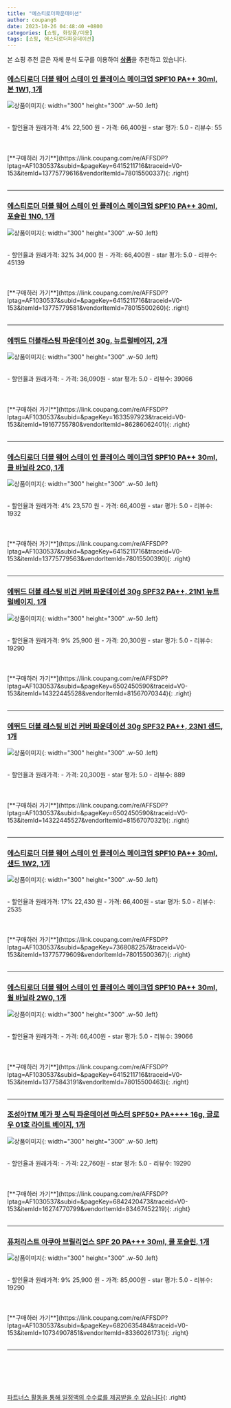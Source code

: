 ```yaml
---
title: "에스티로더파운데이션"
author: coupang6
date: 2023-10-26 04:48:40 +0800
categories: [쇼핑, 화장품/미용]
tags: [쇼핑, 에스티로더파운데이션]
---
```


본 쇼핑 추천 글은 자체 분석 도구를 이용하여 [**상품**](https://link.coupang.com/a/bao1ui)을 추천하고 있습니다.

### [에스티로더 더블 웨어 스테이 인 플레이스 메이크업 SPF10 PA++ 30ml, 본 1W1, 1개](https://link.coupang.com/re/AFFSDP?lptag=AF1030537&subid=&pageKey=6415211716&traceid=V0-153&itemId=13775779616&vendorItemId=78015500337)

![상품이미지](https://thumbnail6.coupangcdn.com/thumbnails/remote/230x230ex/image/retail/images/2637422794268469-48dea743-c1cc-4b3b-84dc-40cca883bc7a.jpg){: width="300" height="300" .w-50 .left}


<br>
- 할인율과 원래가격: 4%  22,500   원
- 가격: 66,400원
- star 평가: 5.0
- 리뷰수: 55
<br>
<br>
<br>
<br>
[**구매하러 가기**](https://link.coupang.com/re/AFFSDP?lptag=AF1030537&subid=&pageKey=6415211716&traceid=V0-153&itemId=13775779616&vendorItemId=78015500337){: .right}
<br>
<br>

---

### [에스티로더 더블 웨어 스테이 인 플레이스 메이크업 SPF10 PA++ 30ml, 포슬린 1N0, 1개](https://link.coupang.com/re/AFFSDP?lptag=AF1030537&subid=&pageKey=6415211716&traceid=V0-153&itemId=13775779581&vendorItemId=78015500260)

![상품이미지](https://thumbnail9.coupangcdn.com/thumbnails/remote/230x230ex/image/retail/images/1196599283790579-459464ad-3ab6-4021-9077-5d88d541ff97.jpg){: width="300" height="300" .w-50 .left}


<br>
- 할인율과 원래가격: 32%  34,000   원
- 가격: 66,400원
- star 평가: 5.0
- 리뷰수: 45139
<br>
<br>
<br>
<br>
[**구매하러 가기**](https://link.coupang.com/re/AFFSDP?lptag=AF1030537&subid=&pageKey=6415211716&traceid=V0-153&itemId=13775779581&vendorItemId=78015500260){: .right}
<br>
<br>

---

### [에뛰드 더블래스팅 파운데이션 30g, 뉴트럴베이지, 2개](https://link.coupang.com/re/AFFSDP?lptag=AF1030537&subid=&pageKey=1633597923&traceid=V0-153&itemId=19167755780&vendorItemId=86286062401)

![상품이미지](https://thumbnail7.coupangcdn.com/thumbnails/remote/230x230ex/image/retail/images/03a64761-cb89-47f3-9265-7fafffbdc0726511953237666568517.png){: width="300" height="300" .w-50 .left}


<br>
- 할인율과 원래가격: 
- 가격: 36,090원
- star 평가: 5.0
- 리뷰수: 39066
<br>
<br>
<br>
<br>
[**구매하러 가기**](https://link.coupang.com/re/AFFSDP?lptag=AF1030537&subid=&pageKey=1633597923&traceid=V0-153&itemId=19167755780&vendorItemId=86286062401){: .right}
<br>
<br>

---

### [에스티로더 더블 웨어 스테이 인 플레이스 메이크업 SPF10 PA++ 30ml, 쿨 바닐라 2C0, 1개](https://link.coupang.com/re/AFFSDP?lptag=AF1030537&subid=&pageKey=6415211716&traceid=V0-153&itemId=13775779563&vendorItemId=78015500390)

![상품이미지](https://thumbnail10.coupangcdn.com/thumbnails/remote/230x230ex/image/retail/images/2628559771094517-196a5103-2e58-42a9-b3f2-358e698316ad.jpg){: width="300" height="300" .w-50 .left}


<br>
- 할인율과 원래가격: 4%  23,570   원
- 가격: 66,400원
- star 평가: 5.0
- 리뷰수: 1932
<br>
<br>
<br>
<br>
[**구매하러 가기**](https://link.coupang.com/re/AFFSDP?lptag=AF1030537&subid=&pageKey=6415211716&traceid=V0-153&itemId=13775779563&vendorItemId=78015500390){: .right}
<br>
<br>

---

### [에뛰드 더블 래스팅 비건 커버 파운데이션 30g SPF32 PA++, 21N1 뉴트럴베이지, 1개](https://link.coupang.com/re/AFFSDP?lptag=AF1030537&subid=&pageKey=6502450590&traceid=V0-153&itemId=14322445528&vendorItemId=81567070344)

![상품이미지](https://thumbnail10.coupangcdn.com/thumbnails/remote/230x230ex/image/retail/images/5649845102993951-79bf6fe1-f45a-44cf-bb23-26ace73cc9f6.jpg){: width="300" height="300" .w-50 .left}


<br>
- 할인율과 원래가격: 9%  25,900   원
- 가격: 20,300원
- star 평가: 5.0
- 리뷰수: 19290
<br>
<br>
<br>
<br>
[**구매하러 가기**](https://link.coupang.com/re/AFFSDP?lptag=AF1030537&subid=&pageKey=6502450590&traceid=V0-153&itemId=14322445528&vendorItemId=81567070344){: .right}
<br>
<br>

---

### [에뛰드 더블 래스팅 비건 커버 파운데이션 30g SPF32 PA++, 23N1 샌드, 1개](https://link.coupang.com/re/AFFSDP?lptag=AF1030537&subid=&pageKey=6502450590&traceid=V0-153&itemId=14322445527&vendorItemId=81567070321)

![상품이미지](https://thumbnail6.coupangcdn.com/thumbnails/remote/230x230ex/image/retail/images/4696456239427947-a2dcb1b2-a873-4f02-a1ba-f1996b889a1e.jpg){: width="300" height="300" .w-50 .left}


<br>
- 할인율과 원래가격: 
- 가격: 20,300원
- star 평가: 5.0
- 리뷰수: 889
<br>
<br>
<br>
<br>
[**구매하러 가기**](https://link.coupang.com/re/AFFSDP?lptag=AF1030537&subid=&pageKey=6502450590&traceid=V0-153&itemId=14322445527&vendorItemId=81567070321){: .right}
<br>
<br>

---

### [에스티로더 더블 웨어 스테이 인 플레이스 메이크업 SPF10 PA++ 30ml, 샌드 1W2, 1개](https://link.coupang.com/re/AFFSDP?lptag=AF1030537&subid=&pageKey=7368082257&traceid=V0-153&itemId=13775779609&vendorItemId=78015500367)

![상품이미지](https://thumbnail6.coupangcdn.com/thumbnails/remote/230x230ex/image/retail/images/3934666203282978-d6a9fdbd-e1a6-4e9f-95d8-e0641bae93de.jpg){: width="300" height="300" .w-50 .left}


<br>
- 할인율과 원래가격: 17%  22,430   원
- 가격: 66,400원
- star 평가: 5.0
- 리뷰수: 2535
<br>
<br>
<br>
<br>
[**구매하러 가기**](https://link.coupang.com/re/AFFSDP?lptag=AF1030537&subid=&pageKey=7368082257&traceid=V0-153&itemId=13775779609&vendorItemId=78015500367){: .right}
<br>
<br>

---

### [에스티로더 더블 웨어 스테이 인 플레이스 메이크업 SPF10 PA++ 30ml, 웜 바닐라 2W0, 1개](https://link.coupang.com/re/AFFSDP?lptag=AF1030537&subid=&pageKey=6415211716&traceid=V0-153&itemId=13775843191&vendorItemId=78015500463)

![상품이미지](https://thumbnail7.coupangcdn.com/thumbnails/remote/230x230ex/image/retail/images/2634023497320606-9289739f-e998-45dd-899a-856766e1cac0.jpg){: width="300" height="300" .w-50 .left}


<br>
- 할인율과 원래가격: 
- 가격: 66,400원
- star 평가: 5.0
- 리뷰수: 39066
<br>
<br>
<br>
<br>
[**구매하러 가기**](https://link.coupang.com/re/AFFSDP?lptag=AF1030537&subid=&pageKey=6415211716&traceid=V0-153&itemId=13775843191&vendorItemId=78015500463){: .right}
<br>
<br>

---

### [조성아TM 메가 핏 스틱 파운데이션 마스터 SPF50+ PA++++ 16g, 글로우 01호 라이트 베이지, 1개](https://link.coupang.com/re/AFFSDP?lptag=AF1030537&subid=&pageKey=6842420473&traceid=V0-153&itemId=16274770799&vendorItemId=83467452219)

![상품이미지](https://thumbnail9.coupangcdn.com/thumbnails/remote/230x230ex/image/retail/images/585764613522383-5c71228c-b2b6-44f9-af70-51579a032426.jpg){: width="300" height="300" .w-50 .left}


<br>
- 할인율과 원래가격: 
- 가격: 22,760원
- star 평가: 5.0
- 리뷰수: 19290
<br>
<br>
<br>
<br>
[**구매하러 가기**](https://link.coupang.com/re/AFFSDP?lptag=AF1030537&subid=&pageKey=6842420473&traceid=V0-153&itemId=16274770799&vendorItemId=83467452219){: .right}
<br>
<br>

---

### [퓨처리스트 아쿠아 브릴리언스 SPF 20 PA+++ 30ml, 쿨 포슬린, 1개](https://link.coupang.com/re/AFFSDP?lptag=AF1030537&subid=&pageKey=6820635484&traceid=V0-153&itemId=10734907851&vendorItemId=83360261731)

![상품이미지](https://thumbnail7.coupangcdn.com/thumbnails/remote/230x230ex/image/retail/images/2632034561986612-24a34b43-1d3f-4b93-b4ae-1a57658f7f08.jpg){: width="300" height="300" .w-50 .left}


<br>
- 할인율과 원래가격: 9%  25,900   원
- 가격: 85,000원
- star 평가: 5.0
- 리뷰수: 19290
<br>
<br>
<br>
<br>
[**구매하러 가기**](https://link.coupang.com/re/AFFSDP?lptag=AF1030537&subid=&pageKey=6820635484&traceid=V0-153&itemId=10734907851&vendorItemId=83360261731){: .right}
<br>
<br>

---
<br><br><br><br><br> [파트너스 활동을 통해 일정액의 수수료를 제공받을 수 있습니다](https://link.coupang.com/a/bao1ui){: .right}